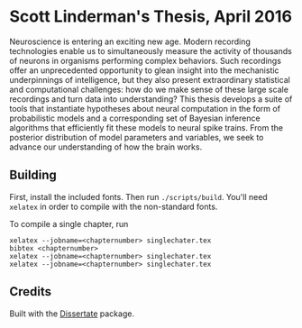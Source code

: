 # Scott Linderman's Thesis, April 2016

Neuroscience is entering an exciting new age.  Modern recording
technologies enable us to simultaneously measure the activity of
thousands of neurons in organisms performing complex behaviors.  Such
recordings offer an unprecedented opportunity to glean insight into
the mechanistic underpinnings of intelligence, but they also present
extraordinary statistical and computational challenges: how do we make
sense of these large scale recordings and turn data into
understanding? This thesis develops a suite of tools that instantiate
hypotheses about neural computation in the form of
probabilistic models and a corresponding set of Bayesian inference
algorithms that efficiently fit these models to neural spike trains.
From the posterior distribution of model parameters and variables,
we seek to advance our understanding of how the brain works. 

## Building

First, install the included fonts. Then run
`./scripts/build`. You'll need `xelatex` in order to compile with the
non-standard fonts.

To compile a single chapter, run

    xelatex --jobname=<chapternumber> singlechater.tex
    bibtex <chapternumber>
    xelatex --jobname=<chapternumber> singlechater.tex
    xelatex --jobname=<chapternumber> singlechater.tex



## Credits
Built with the [Dissertate](https://github.com/suchow/Dissertate) package. 

